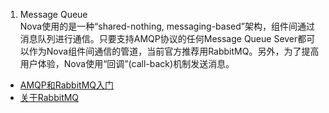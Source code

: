 1. Message Queue    
Nova使用的是一种“shared-nothing, messaging-based”架构，组件间通过消息队列进行通信。只要支持AMQP协议的任何Message Queue Sever都可以作为Nova组件间通信的管道，当前官方推荐用RabbitMQ。另外，为了提高用户体验，Nova使用“回调”(call-back)机制发送消息。    
  - [AMQP和RabbitMQ入门](http://www.infoq.com/cn/articles/AMQP-RabbitMQ)    
  - [关于RabbitMQ](http://lynnkong.iteye.com/blog/1699684)    

